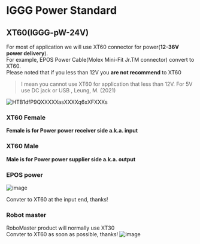 # IGGG Power Standard
## XT60(IGGG-pW-24V)
For most of application we will use XT60 connector for power(**12-36V power delivery**).  
For example, EPOS Power Cable(Molex Mini-Fit Jr.TM connector) convert to  XT60.   
Please noted that if you less than 12V you **are not recommend** to XT60
> I mean you cannot use XT60 for application that less than 12V. For 5V use DC jack or USB , Leung, M. (2021)


![HTB1dfP9QXXXXXasXXXXq6xXFXXXs](https://user-images.githubusercontent.com/45313904/114550172-7d86a100-9c94-11eb-863b-250fd783b190.jpg)   
### XT60 Female
**Female is for Power power receiver side a.k.a. input**
### XT60 Male
**Male is for Power power supplier side a.k.a. output**

### EPOS power
![image](https://user-images.githubusercontent.com/45313904/114552117-d0615800-9c96-11eb-9c25-5cab59992c48.png)

Convter to XT60 at the input end, thanks!

### Robot master
RoboMaster product will normally use XT30      
Convter to XT60 as soon as possible, thanks!
![image](https://user-images.githubusercontent.com/45313904/118518768-0b115100-b76b-11eb-9b3f-0e1c5d2d88a1.png)
